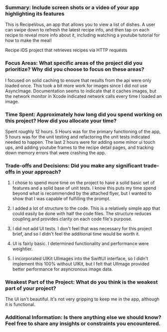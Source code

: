 ### Summary: Include screen shots or a video of your app highlighting its features
This is RecipeVous, an app that allows you to view a list of dishes. A user can swipe down to refresh the latest recipe info, and then tap on each recipe to reveal more info about it, including watching a youtube tutorial for how to make the meal!


Recipe iOS project that retrieves recipes via HTTP requests

### Focus Areas: What specific areas of the project did you prioritize? Why did you choose to focus on these areas?
I focused on solid caching to ensure that results from the api were only loaded once. This took a bit more work for images since I did not use AsyncImage. Documentation seems to indicate that it caches images, but the network monitor in Xcode indicated network calls every time I loaded an image.

### Time Spent: Approximately how long did you spend working on this project? How did you allocate your time?
Spent roughly 12 hours. 5 Hours was for the primary functioning of the app, 5 hours was for the unit testing and refactoring the unit tests indicated needed to happen. The last 2 hours were for adding some minor ui touch ups, and adding youtube frames to the recipe detail pages, and tracking down memory errors that were crashing the app.

### Trade-offs and Decisions: Did you make any significant trade-offs in your approach?
1. I chose to spend more time on the project to have a solid basic set of features and a solid base of unit tests. I know this puts my time spend beyond what is recommended by the attached flyer, but I wanted to show that I was capable of fulfilling the prompt.

2. I added a lot of structure to the code. This is a relatively simple app that could easily be done with half the code files. The structure reduces coupling and provides clarity on each code file's purpose.

3. I did not add UI tests. I don't feel that was necessary for this project brief, and so I didn't feel the additional time would be worth it.

4. UI is fairly basic. I determined functionality and performance were weightier.

5. I incorporated UIKit UIImages into the SwiftUI interface, so I didn't implement this 100% without UIKit, but I felt that UIImage provided better performance for asyncronous image data.

### Weakest Part of the Project: What do you think is the weakest part of your project?
The UI isn't beautiful. It's not very gripping to keep me in the app, although it is functional.

### Additional Information: Is there anything else we should know? Feel free to share any insights or constraints you encountered.
